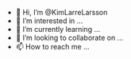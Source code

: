 - 👋 Hi, I’m @KimLarreLarsson
- 👀 I’m interested in ...
- 🌱 I’m currently learning ...
- 💞️ I’m looking to collaborate on ...
- 📫 How to reach me ...

<!---
KimLarreLarsson/KimLarreLarsson is a ✨ special ✨ repository because its `README.md` (this file) appears on your GitHub profile.
You can click the Preview link to take a look at your changes.
--->
